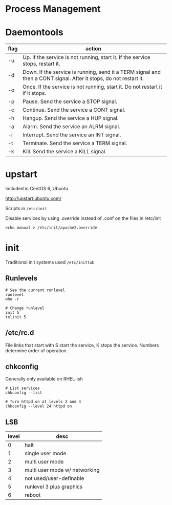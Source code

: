 # Process Management


# Daemontools

| flag | action                                                                                                            |
|---- |----------------------------------------------------------------------------------------------------------------- |
| -u   | Up. If the service is not running, start it. If the service stops, restart it.                                    |
| -d   | Down. If the service is running, send it a TERM signal and then a CONT signal. After it stops, do not restart it. |
| -o   | Once. If the service is not running, start it. Do not restart it if it stops.                                     |
| -p   | Pause. Send the service a STOP signal.                                                                            |
| -c   | Continue. Send the service a CONT signal.                                                                         |
| -h   | Hangup. Send the service a HUP signal.                                                                            |
| -a   | Alarm. Send the service an ALRM signal.                                                                           |
| -i   | Interrupt. Send the service an INT signal.                                                                        |
| -t   | Terminate. Send the service a TERM signal.                                                                        |
| -k   | Kill. Send the service a KILL signal.                                                                             |


# upstart

Included in CentOS 6, Ubuntu

<http://upstart.ubuntu.com/>

Scripts in `/etc/init`

Disable services by using .override instead of .conf on the files in /etc/init

```shell
echo manual > /etc/init/apache2.override
```


# init

Traditional init systems used `/etc/inittab`


## Runlevels

```shell
# See the current runlevel
runlevel
who -r

# Change runlevel
init 5
telinit 5
```


## /etc/rc.d

File links that start with S start the service, K stops the service. Numbers determine order of operation.


## chkconfig

Generally only available on RHEL-ish

```shell
# List services
chkconfig --list

# Turn httpd on at levels 2 and 4
chkconfig --level 24 httpd on
```


## LSB

| level | desc                          |
|----- |----------------------------- |
| 0     | halt                          |
| 1     | single user mode              |
| 2     | multi user mode               |
| 3     | multi user mode w/ networking |
| 4     | not used/user-definable       |
| 5     | runlevel 3 plus graphics      |
| 6     | reboot                        |
